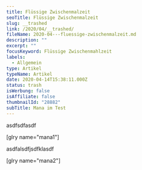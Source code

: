 ```yaml
---
title: Flüssige Zwischenmalzeit
seoTitle: Flüssige Zwischenmalzeit
slug: __trashed
link: /2020/04/__trashed/
fileName: 2020-04---fluessige-zwischenmalzeit.md
description: ""
excerpt: ""
focusKeyword: Flüssige Zwischenmahlzeit
labels:
  - Allgemein
type: Artikel
typeName: Artikel
date: 2020-04-14T15:38:11.000Z
status: trash
isWerbung: false
isAffiliate: false
thumbnailId: "28882"
subTitle: Mana im Test
---
```


asdfsdfasdf

[glry name="mana1"]

asdfalsdfjsdfklasdf

[glry name="mana2"]
